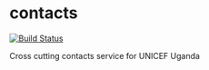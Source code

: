 contacts
========

[![Build Status](https://snap-ci.com/unicefuganda/contacts/branch/master/build_image)](https://snap-ci.com/unicefuganda/contacts/branch/master)

Cross cutting contacts service for UNICEF Uganda
